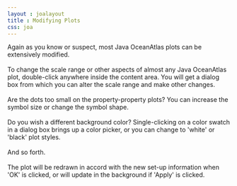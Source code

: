 ```yaml
---
layout : joalayout
title : Modifying Plots
css: joa
---
```



<p>
Again as you know or suspect, most Java OceanAtlas plots can be extensively modified.
 <br><br>
To change the scale range or other aspects of almost any Java OceanAtlas plot, double-click anywhere inside the content area. You will get a dialog box from which you can alter the scale range and make other changes.
 <br><br>
Are the dots too small on the property-property plots? You can increase the symbol size or change the symbol shape.
 <br><br>
Do you wish a different background color? Single-clicking on a color swatch in a dialog box brings up a color picker, or you can change to 'white' or 'black' plot styles.
 <br><br>
And so forth.
  <br><br>
The plot will be redrawn in accord with the new set-up information when 'OK' is clicked, or will update in the background if 'Apply' is clicked.
</p>
